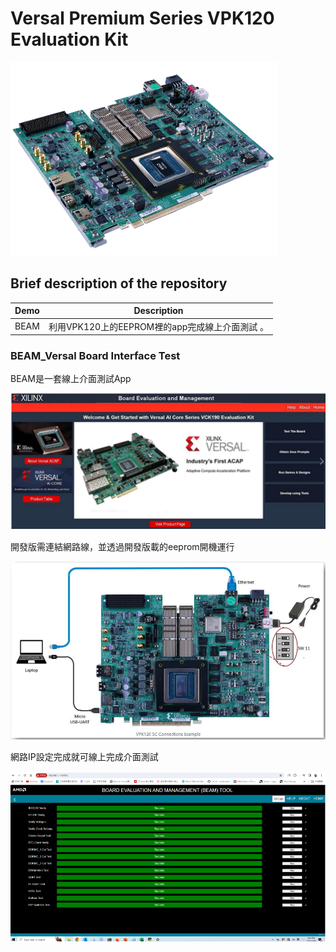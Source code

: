 # Versal Premium Series VPK120 Evaluation Kit

![Image text](https://github.com/WaysideVulcan/Board_Demo/blob/master/img/vpk120/board.png)

## Brief description of the repository

| Demo | Description |
|-|-|
| BEAM | 利用VPK120上的EEPROM裡的app完成線上介面測試 。 |

### BEAM_Versal Board Interface Test

BEAM是一套線上介面測試App

![Image text](https://github.com/WaysideVulcan/Board_Demo/blob/master/img/vpk120/beam.png)

開發版需連結網路線，並透過開發版載的eeprom開機運行

![Image text](https://github.com/WaysideVulcan/Board_Demo/blob/master/img/vpk120/boot.png)

網路IP設定完成就可線上完成介面測試

![Image text](https://github.com/WaysideVulcan/Board_Demo/blob/master/img/vpk120/TEST.png)

